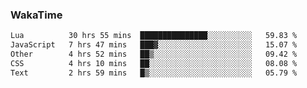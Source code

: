 ### WakaTime

<!--START_SECTION:waka-->

```txt
Lua          30 hrs 55 mins  ███████████████░░░░░░░░░░   59.83 %
JavaScript   7 hrs 47 mins   ███▓░░░░░░░░░░░░░░░░░░░░░   15.07 %
Other        4 hrs 52 mins   ██▒░░░░░░░░░░░░░░░░░░░░░░   09.42 %
CSS          4 hrs 10 mins   ██░░░░░░░░░░░░░░░░░░░░░░░   08.08 %
Text         2 hrs 59 mins   █▒░░░░░░░░░░░░░░░░░░░░░░░   05.79 %
```

<!--END_SECTION:waka-->
